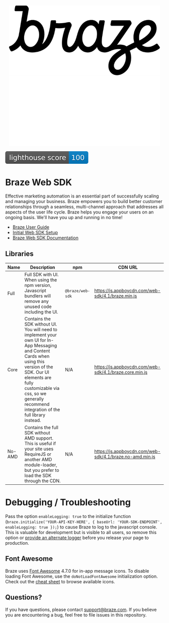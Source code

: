 <p align="center">
  <img width="480" src=".github/assets/logo-light.png#gh-light-mode-only" />
  <img width="480" src=".github/assets/logo-dark.png#gh-dark-mode-only" />
</p>


![lighthouse score](.github/assets/lighthouse-score.svg)

# Braze Web SDK

Effective marketing automation is an essential part of successfully scaling and managing your business. Braze empowers you to build better customer relationships through a seamless, multi-channel approach that addresses all aspects of the user life cycle. Braze helps you engage your users on an ongoing basis. We'll have you up and running in no time!

- [Braze User Guide](https://www.braze.com/docs/user_guide/introduction)
- [Initial Web SDK Setup](https://www.braze.com/docs/developer_guide/platform_integration_guides/web/initial_sdk_setup/)
- [Braze Web SDK Documentation](https://js.appboycdn.com/web-sdk/4.1/doc/modules/braze.html)

## Libraries

| Name | Description | npm | CDN URL
| ---- | ----------- | --- | -------
| Full | Full SDK with UI. When using the npm version, Javascript bundlers will remove any unused code including the UI. | `@braze/web-sdk` | https://js.appboycdn.com/web-sdk/4.1/braze.min.js
| Core | Contains the SDK without UI. You will need to implement your own UI for In-App Messaging and Content Cards when using this version of the SDK. Our UI elements are fully customizable via css, so we generally recommend integration of the full library instead. | N/A | https://js.appboycdn.com/web-sdk/4.1/braze.core.min.js
| No-AMD | Contains the full SDK without AMD support. This is useful if your site uses RequireJS or another AMD module-loader, but you prefer to load the SDK through the CDN. | N/A | https://js.appboycdn.com/web-sdk/4.1/braze.no-amd.min.js

# Debugging / Troubleshooting

Pass the option `enableLogging: true` to the initialize function (`braze.initialize('YOUR-API-KEY-HERE', { baseUrl: 'YOUR-SDK-ENDPOINT', enableLogging: true });`) to cause Braze to log to the javascript console. This is valuable for development but is visible to all users,
so remove this option or [provide an alternate logger](https://js.appboycdn.com/web-sdk/4.1/doc/modules/braze.html#setlogger) before you release your page to production.

## Font Awesome

Braze uses [Font Awesome](http://fortawesome.github.io/Font-Awesome/) 4.7.0 for in-app message icons. To disable loading Font Awesome, use the `doNotLoadFontAwesome` initialization option. Check out the [cheat sheet](http://fortawesome.github.io/Font-Awesome/cheatsheet/) to browse available icons.

## Questions?

If you have questions, please contact [support@braze.com](mailto:support@braze.com). If you believe you are encountering a bug, feel free to file issues in this repository.
